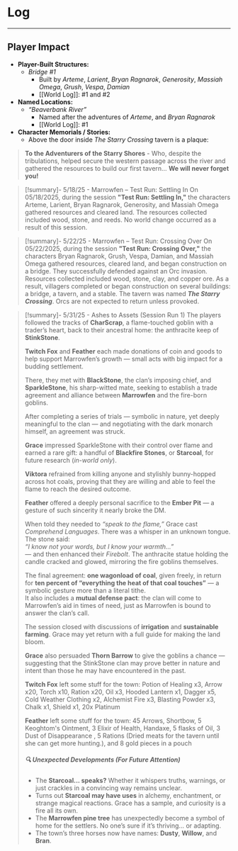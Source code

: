 # Log
---
## Player Impact

- **Player-Built Structures:**    
	- *Bridge #1*
		- Built by *Arteme*, *Larient*, *Bryan Ragnarok*, *Generosity*, *Massiah Omega*, *Grush*, *Vespa*, *Damian*
		- [[World Log]]: #1 and #2
- **Named Locations:**
	- *“Beaverbank River”*
		- Named after the adventures of *Arteme*, and *Bryan Ragnarok*
		- [[World Log]]: #1
- **Character Memorials / Stories:**
	- Above the door inside *The Starry Crossing* tavern is a plaque:
> **To the Adventurers of the Starry Shores** - Who, despite the tribulations, helped secure the western passage across the river and gathered the resources to build our first tavern… **We will never forget you!**


> [!summary]- 5/18/25 - Marrowfen – Test Run: Settling In
> On 05/18/2025, during the session **"Test Run: Settling In,"** the characters Arteme, Larient, Bryan Ragnarok, Generosity, and Massiah Omega gathered resources and cleared land. The resources collected included wood, stone, and reeds. No world change occurred as a result of this session.
> 

> [!summary]- 5/22/25 - Marrowfen – Test Run: Crossing Over
> On 05/22/2025, during the session **"Test Run: Crossing Over,"** the characters Bryan Ragnarok, Grush, Vespa, Damian, and Massiah Omega gathered resources, cleared land, and began construction on a bridge. They successfully defended against an Orc invasion. Resources collected included wood, stone, clay, and copper ore. As a result, villagers completed or began construction on several buildings: a bridge, a tavern, and a stable. The tavern was named _**The Starry Crossing**_. Orcs are not expected to return unless provoked.

> [!summary]- 5/31/25 - Ashes to Assets (Session Run 1)
> The players followed the tracks of **CharScrap**, a flame-touched goblin with a trader’s heart, back to their ancestral home: the anthracite keep of **StinkStone**.  
>  
> **Twitch Fox** and **Feather** each made donations of coin and goods to help support Marrowfen’s growth — small acts with big impact for a budding settlement.
> 
> There, they met with **BlackStone**, the clan’s imposing chief, and **SparkleStone**, his sharp-witted mate, seeking to establish a trade agreement and alliance between **Marrowfen** and the fire-born goblins.  
>  
> After completing a series of trials — symbolic in nature, yet deeply meaningful to the clan — and negotiating with the dark monarch himself, an agreement was struck.  
>  
> **Grace** impressed SparkleStone with their control over flame and earned a rare gift: a handful of **Blackfire Stones**, or **Starcoal**, for future research (*in-world only*).  
>  
> **Viktora** refrained from killing anyone and stylishly bunny-hopped across hot coals, proving that they are willing and able to feel the flame to reach the desired outcome.  
>  
> **Feather** offered a deeply personal sacrifice to the **Ember Pit** — a gesture of such sincerity it nearly broke the DM.  
>  
> When told they needed to *“speak to the flame,”* Grace cast *Comprehend Languages*. There was a whisper in an unknown tongue. The stone said:  
> *“I know not your words, but I know your warmth...”*  
> — and then enhanced their *Firebolt*. The anthracite statue holding the candle cracked and glowed, mirroring the fire goblins themselves.  
>  
> The final agreement: **one wagonload of coal**, given freely, in return for **ten percent of “everything the heat of that coal touches”** — a symbolic gesture more than a literal tithe.  
> It also includes a **mutual defense pact**: the clan will come to Marrowfen’s aid in times of need, just as Marrowfen is bound to answer the clan’s call.
>  
> The session closed with discussions of **irrigation** and **sustainable farming**. Grace may yet return with a full guide for making the land bloom.
> 
> **Grace** also persuaded **Thorn Barrow** to give the goblins a chance — suggesting that the StinkStone clan may prove better in nature and intent than those he may have encountered in the past.
> 
> **Twitch Fox** left some stuff for the town: Potion of Healing x3, Arrow x20, Torch x10, Ration x20, Oil x3, Hooded Lantern x1, Dagger x5, Cold Weather Clothing x2, Alchemist Fire x3, Blasting Powder x3, Chalk x1, Shield x1, 20x Platinum
>
> **Feather** left some stuff for the town: 45 Arrows, Shortbow, 5 Keoghtom's Ointment, 3 Elixir of Health, Handaxe, 5 flasks of Oil, 3 Dust of Disappearance , 5 Rations (Dried meats for the tavern until she can get more hunting.), and 8 gold pieces in a pouch
> 
> ##### 🔍 **Unexpected Developments (For Future Attention)**
> - The **Starcoal... speaks?** Whether it whispers truths, warnings, or just crackles in a convincing way remains unclear.  
>- Turns out **Starcoal may have uses** in alchemy, enchantment, or strange magical reactions. Grace has a sample, and curiosity is a fire all its own.  
>- The **Marrowfen pine tree** has unexpectedly become a symbol of home for the settlers. No one’s sure if it’s thriving… or adapting.  
>- The town’s three horses now have names: **Dusty**, **Willow**, and **Bran**.

